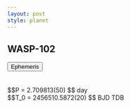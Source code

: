 ```yaml
---
layout: post
style: planet
---
```

<script src="../js/planets.js"></script>

## WASP-102

<!-- Tab links -->
<div class="tab">
<button class="tablinks" onclick="openCity(event, 'Ephemeris')">Ephemeris</button>
</div>

<!-- Tab content -->
<div id="Ephemeris" class="tabcontent" markdown="1">
<br/><br/>
$$P = 2.709813(50) $$ day <br/>
$$T_0 = 2456510.5872(20) $$ BJD TDB
<br/><br/>
<br/><br/>
</div>



<script src="../js/tabs.js"></script>


